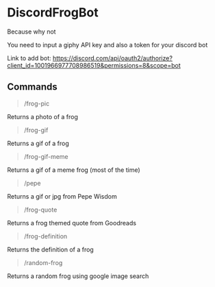 # DiscordFrogBot
 Because why not
 
 You need to input a giphy API key and also a token for your discord bot
 
 Link to add bot: https://discord.com/api/oauth2/authorize?client_id=1001966977708986519&permissions=8&scope=bot

## Commands

> /frog-pic
> 
Returns a photo of a frog

> /frog-gif
> 
Returns a gif of a frog

> /frog-gif-meme
> 
Returns a gif of a meme frog (most of the time)

> /pepe
> 
Returns a gif or jpg from Pepe Wisdom

> /frog-quote
> 
Returns a frog themed quote from Goodreads

> /frog-definition
> 
Returns the definition of a frog

> /random-frog
> 
Returns a random frog using google image search
